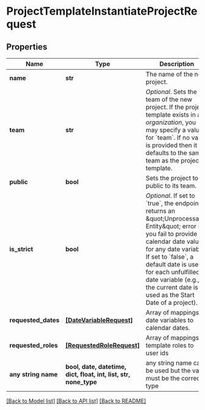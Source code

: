# ProjectTemplateInstantiateProjectRequest


## Properties
Name | Type | Description | Notes
------------ | ------------- | ------------- | -------------
**name** | **str** | The name of the new project. | 
**team** | **str** | *Optional*. Sets the team of the new project. If the project template exists in an _organization_, you may specify a value for &#x60;team&#x60;. If no value is provided then it defaults to the same team as the project template. | [optional] 
**public** | **bool** | Sets the project to public to its team. | [optional] 
**is_strict** | **bool** | *Optional*. If set to &#x60;true&#x60;, the endpoint returns an \&quot;Unprocessable Entity\&quot; error if you fail to provide a calendar date value for any date variable. If set to &#x60;false&#x60;, a default date is used for each unfulfilled date variable (e.g., the current date is used as the Start Date of a project). | [optional] 
**requested_dates** | [**[DateVariableRequest]**](DateVariableRequest.md) | Array of mappings of date variables to calendar dates. | [optional] 
**requested_roles** | [**[RequestedRoleRequest]**](RequestedRoleRequest.md) | Array of mappings of template roles to user ids | [optional] 
**any string name** | **bool, date, datetime, dict, float, int, list, str, none_type** | any string name can be used but the value must be the correct type | [optional]

[[Back to Model list]](../README.md#documentation-for-models) [[Back to API list]](../README.md#documentation-for-api-endpoints) [[Back to README]](../README.md)


